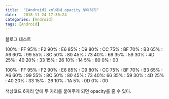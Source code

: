 ```yaml
---
title:  "[Android] xml에서 opacity 부여하기"
date:   2018-11-24 17:30:24
categories: [Android]
tags: [Android]
---
```

블로그
테스트

100% : FF
95% : F2
90% : E6
85% : D9
80% : CC
75% : BF
70% : B3
65% : A6
60% : 99
55% : 8C
50% : 80
45% : 73
40% : 66
35% : 59
30% : 4D
25% : 40
20% : 33
15% : 26
10% : 14
5% : 80
0% : 00

100% :  FF 
95% :  F2 
90% : E6 
85% : D9 
80% : CC 
75% : BF 
70% : B3 
65% : A6 
60% : 99 
55% : 8C 
50% : 80 
45% : 73 
40%: 66 
35% : 59 
30% : 4D 
25% : 40 
20% : 33 
15% : 26 
10% : 1A 
5% : 0D 
0% : 00 

색상코드 6자리 앞에 두 자리를 붙여주게 되면 opacity를 줄 수 있다. 
